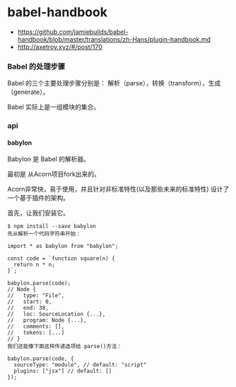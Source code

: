 # babel-handbook

* https://github.com/jamiebuilds/babel-handbook/blob/master/translations/zh-Hans/plugin-handbook.md
* http://axetroy.xyz/#/post/170


### Babel 的处理步骤
Babel 的三个主要处理步骤分别是： 解析（parse），转换（transform），生成（generate）。

Babel 实际上是一组模块的集合。

### api

#### babylon

Babylon 是 Babel 的解析器。

最初是 从Acorn项目fork出来的。

Acorn非常快，易于使用，并且针对非标准特性(以及那些未来的标准特性) 设计了一个基于插件的架构。

首先，让我们安装它。

```
$ npm install --save babylon
先从解析一个代码字符串开始：

import * as babylon from "babylon";

const code = `function square(n) {
  return n * n;
}`;

babylon.parse(code);
// Node {
//   type: "File",
//   start: 0,
//   end: 38,
//   loc: SourceLocation {...},
//   program: Node {...},
//   comments: [],
//   tokens: [...]
// }
我们还能像下面这样传递选项给 parse()方法：

babylon.parse(code, {
  sourceType: "module", // default: "script"
  plugins: ["jsx"] // default: []
});
```
